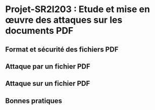 # Projet-SR2I203 :  Etude et mise en œuvre des attaques sur les documents PDF

## Format et sécurité des fichiers PDF


## Attaque par un fichier PDF


## Attaque sur un fichier PDF


## Bonnes pratiques 